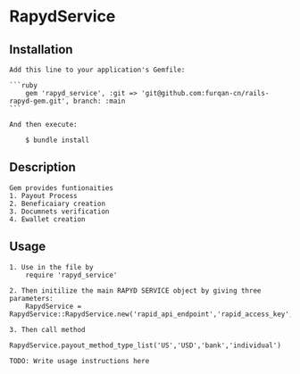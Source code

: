 # RapydService

## Installation

    Add this line to your application's Gemfile:

    ```ruby
        gem 'rapyd_service', :git => 'git@github.com:furqan-cn/rails-rapyd-gem.git', branch: :main
    ```

    And then execute:

        $ bundle install


## Description
    Gem provides funtionaities
    1. Payout Process
    2. Beneficaiary creation
    3. Documnets verification
    4. Ewallet creation



## Usage
    1. Use in the file by 
        require 'rapyd_service'

    2. Then initilize the main RAPYD SERVICE object by giving three parameters:
        RapydService = RapydService::RapydService.new('rapid_api_endpoint','rapid_access_key','rapyd_secret_key')

    3. Then call method
        RapydService.payout_method_type_list('US','USD','bank','individual')

    TODO: Write usage instructions here
